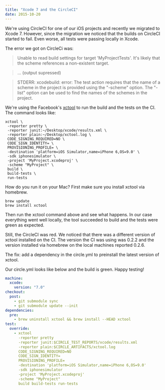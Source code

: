 ```yaml
---
title: "Xcode 7 and the CircleCI"
date: 2015-10-20
---
```


We're using CircleCI for one of our iOS projects and recently we migrated to Xcode 7. However, since the migration we noticed that the builds on CircleCI started to fail. Even worse, all tests were passing locally in Xcode.

The error we got on CircleCi was:

> Unable to read build settings for target 'MyProjectTests'. It's likely that the scheme references a non-existent target.

> ... (output supressed)

> STDERR: xcodebuild: error: The test action requires that the name of a scheme in the project is provided using the "-scheme" option. The "-list" option can be used to find the names of the schemes in the project.

We're using the Facebook's [xctool](https://github.com/facebook/xctool) to run the build and the tests on the CI. The command looks like:

```
xctool \
 -reporter pretty \
 -reporter junit:~/Desktop/xcode/results.xml \
 -reporter plain:~/Desktop/xctool.log \
 CODE_SIGNING_REQUIRED=NO \
 CODE_SIGN_IDENTITY= \
 PROVISIONING_PROFILE= \
 -destination 'platform=iOS Simulator,name=iPhone 6,OS=9.0' \
 -sdk iphonesimulator \
 -project 'MyProject.xcodeproj' \
 -scheme "MyProject" \
 build \
 build-tests \
 run-tests
```

How do you run it on your Mac? First make sure you install xctool via homebrew.

```
brew update
brew install xctool
```

Then run the xctool command above and see what happens. In our case everything went well locally, the tool succeeded to build and the tests were green as expected.

Still, the CircleCI was red. We noticed that there was a different version of xctool installed on the CI. The version the CI was using was 0.2.2 and the version installed via homebrew on the local machines reported 0.2.6.

The fix: add a dependency in the circle.yml to preinstall the latest version of xctool.

Our circle.yml looks like below and the build is green. Happy testing!

```yaml
machine:
  xcode:
    version: "7.0"
checkout:
  post:
    - git submodule sync
    - git submodule update --init
dependencies:
  pre:
    - brew uninstall xctool && brew install --HEAD xctool
test:
  override:
    - xctool
      -reporter pretty
      -reporter junit:$CIRCLE_TEST_REPORTS/xcode/results.xml
      -reporter plain:$CIRCLE_ARTIFACTS/xctool.log
      CODE_SIGNING_REQUIRED=NO
      CODE_SIGN_IDENTITY=
      PROVISIONING_PROFILE=
      -destination 'platform=iOS Simulator,name=iPhone 6,OS=9.0'
      -sdk iphonesimulator
      -project 'MyProject.xcodeproj'
      -scheme "MyProject"
      build build-tests run-tests
```
